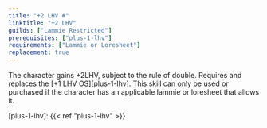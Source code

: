 ```yaml
---
title: "+2 LHV #"
linktitle: "+2 LHV"
guilds: ["Lammie Restricted"]
prerequisites: ["plus-1-lhv"]
requirements: ["Lammie or Loresheet"]
replacement: true
---
```

The character gains +2LHV, subject to the rule of double. Requires and replaces the [+1 LHV OS][plus-1-lhv]. This skill can only be used or purchased if the character has an applicable lammie or loresheet that allows it.

[plus-1-lhv]: {{< ref "plus-1-lhv" >}}